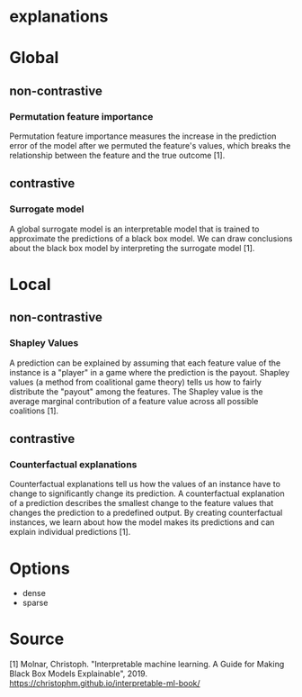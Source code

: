 # explanations


# Global

## non-contrastive

### Permutation feature importance
Permutation feature importance measures the increase in the prediction error of the model after we permuted the feature's values, which breaks the relationship between the feature and the true outcome [1].


## contrastive

### Surrogate model
A global surrogate model is an interpretable model that is trained to approximate the predictions of a black box model. We can draw conclusions about the black box model by interpreting the surrogate model [1].


# Local

## non-contrastive

### Shapley Values
A prediction can be explained by assuming that each feature value of  the instance is a "player" in a game where the prediction is the payout.  Shapley values (a method from coalitional game theory) tells us how  to fairly distribute the "payout" among the features. The Shapley value is the average marginal contribution of a feature value across all possible coalitions [1].


## contrastive

### Counterfactual explanations
Counterfactual explanations tell us how the values of an instance have to change to significantly change its prediction. A counterfactual explanation of a prediction describes the smallest change to the feature values that changes the prediction to a predefined output. By creating counterfactual instances, we learn about how the model makes its predictions and can explain individual predictions [1].

# Options

- dense
- sparse



# Source

[1] Molnar, Christoph. "Interpretable machine learning. A Guide for Making Black Box Models Explainable", 2019. https://christophm.github.io/interpretable-ml-book/